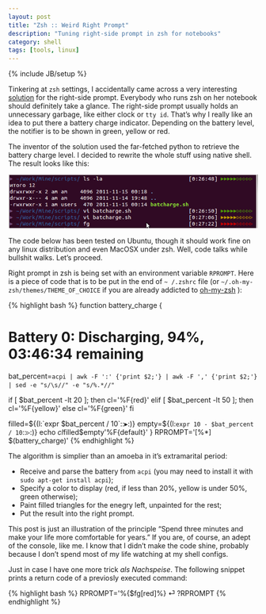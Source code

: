 ```yaml
---
layout: post
title: "Zsh :: Weird Right Prompt"
description: "Tuning right-side prompt in zsh for notebooks"
category: shell
tags: [tools, linux]
---
```

{% include JB/setup %}

Tinkering at `zsh` settings, I accidentally came across a very interesting [solution](http://stevelosh.com/blog/2010/02/my-extravagant-zsh-prompt/) for the right-side prompt. Everybody who runs zsh on her notebook should definitely take a glance. The right-side prompt usually holds an unnecessary garbage, like either clock or `tty id`. That’s why I really like an idea to put there a battery charge indicator. Depending on the battery level, the notifier is to be shown in green, yellow or red. 

The inventor of the solution used the far-fetched python to retrieve the battery charge level. I decided to rewrite the whole stuff using native shell. The result looks like this:

<img src="/img/shell-color-prompt-battery.png" alt="Shell terminal window with battery charge indicator in the prompt">

The code below has been tested on Ubuntu, though it should work fine on any linux distribution and even MacOSX under zsh. Well, code talks while bullshit walks. Let’s proceed.

Right prompt in zsh is being set with an environment variable `RPROMPT`. Here is a piece of code that is to be put in the end of `~ /.zshrc` file (or `~/.oh-my-zsh/themes/THEME_OF_CHOICE` if you are already addicted to [oh-my-zsh](https://github.com/robbyrussell/oh-my-zsh) ):

{% highlight bash %}
function battery_charge {
  # Battery 0: Discharging, 94%, 03:46:34 remaining
  bat_percent=`acpi | awk -F ':' {'print $2;'} | awk -F ',' {'print $2;'} | sed -e "s/\s//" -e "s/%.*//"`

  if [ $bat_percent -lt 20 ]; then cl='%F{red}'
  elif [ $bat_percent -lt 50 ]; then cl='%F{yellow}'
  else cl='%F{green}'
  fi

  filled=${(l:`expr $bat_percent / 10`::▸:)}
  empty=${(l:`expr 10 - $bat_percent / 10`::▹:)}
  echo $cl$filled$empty'%F{default}'
}
RPROMPT='[%*] $(battery_charge)'
{% endhighlight %}

The algorithm is simplier than an amoeba in it’s extramarital period:
- Receive and parse the battery from `acpi` (you may need to install it with `sudo apt-get install acpi`);
- Specify a color to display (red, if less than 20%, yellow is under 50%, green otherwise);
- Paint filled triangles for the enegry left, unpainted for the rest;
- Put the result into the right prompt.

This post is just an illustration of the principle “Spend three minutes and make your life more comfortable for years.” If you are, of course, an adept of the console, like me. I know that I didn’t make the code shine, probably because I don’t spend most of my life watching at my shell configs.

Just in case I have one more trick *als Nachspeise*. The following snippet prints a return code of a previosly executed command:

{% highlight bash %}
RPROMPT='%{$fg[red]%} ⏎ $? %{$reset_color%} '$RPROMPT
{% endhighlight %}
